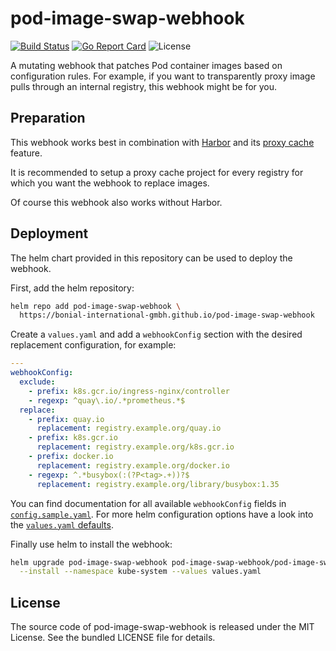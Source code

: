 # pod-image-swap-webhook

[![Build Status](https://github.com/Bonial-International-GmbH/pod-image-swap-webhook/actions/workflows/ci.yml/badge.svg)](https://github.com/Bonial-International-GmbH/pod-image-swap-webhook/actions/workflows/ci.yml)
[![Go Report Card](https://goreportcard.com/badge/github.com/Bonial-International-GmbH/pod-image-swap-webhook)](https://goreportcard.com/report/github.com/Bonial-International-GmbH/pod-image-swap-webhook)
![License](https://img.shields.io/github/license/Bonial-International-GmbH/pod-image-swap-webhook)

A mutating webhook that patches Pod container images based on configuration
rules. For example, if you want to transparently proxy image pulls through an
internal registry, this webhook might be for you.

## Preparation

This webhook works best in combination with
[Harbor](https://github.com/goharbor/harbor) and its [proxy
cache](https://goharbor.io/docs/2.1.0/administration/configure-proxy-cache/)
feature.

It is recommended to setup a proxy cache project for every registry for which
you want the webhook to replace images.

Of course this webhook also works without Harbor.

## Deployment

The helm chart provided in this repository can be used to deploy the webhook.

First, add the helm repository:

```sh
helm repo add pod-image-swap-webhook \
  https://bonial-international-gmbh.github.io/pod-image-swap-webhook
```

Create a `values.yaml` and add a `webhookConfig` section with the desired
replacement configuration, for example:

```yaml
---
webhookConfig:
  exclude:
    - prefix: k8s.gcr.io/ingress-nginx/controller
    - regexp: ^quay\.io/.*prometheus.*$
  replace:
    - prefix: quay.io
      replacement: registry.example.org/quay.io
    - prefix: k8s.gcr.io
      replacement: registry.example.org/k8s.gcr.io
    - prefix: docker.io
      replacement: registry.example.org/docker.io
    - regexp: ^.*busybox(:(?P<tag>.+))?$
      replacement: registry.example.org/library/busybox:1.35
```

You can find documentation for all available `webhookConfig` fields in
[`config.sample.yaml`](https://github.com/Bonial-International-GmbH/pod-image-swap-webhook/blob/main/config.sample.yaml).
For more helm configuration options have a look into the [`values.yaml`
defaults](https://github.com/Bonial-International-GmbH/pod-image-swap-webhook/blob/main/charts/pod-image-swap-webhook/values.yaml).

Finally use helm to install the webhook:

```sh
helm upgrade pod-image-swap-webhook pod-image-swap-webhook/pod-image-swap-webhook \
  --install --namespace kube-system --values values.yaml
```

## License

The source code of pod-image-swap-webhook is released under the MIT License.
See the bundled LICENSE file for details.
